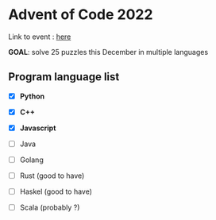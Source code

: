# Advent of Code 2022 

Link to event : [here](https://adventofcode.com/)

**GOAL**: solve 25 puzzles this December in multiple languages

## Program language list
- [X] **Python**
- [X] **C++**
- [X] **Javascript**
- [ ] Java
- [ ] Golang 
- [ ] Rust (good to have)
- [ ] Haskel (good to have)
- [ ] Scala (probably ?)

